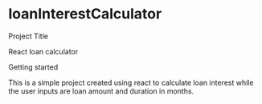 # loanInterestCalculator
Project Title

React loan calculator

Getting started

This is a simple project created using react to calculate loan interest while the user inputs are loan amount and duration in months.
